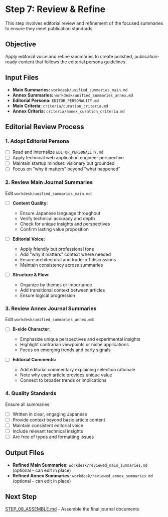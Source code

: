 # Step 7: Review & Refine

This step involves editorial review and refinement of the focused summaries to ensure they meet publication standards.

## Objective

Apply editorial voice and refine summaries to create polished, publication-ready content that follows the editorial persona guidelines.

## Input Files

- **Main Summaries:** `workdesk/unified_summaries_main.md`
- **Annex Summaries:** `workdesk/unified_summaries_annex.md`
- **Editorial Persona:** `EDITOR_PERSONALITY.md`
- **Main Criteria:** `criteria/curation_criteria.md`
- **Annex Criteria:** `criteria/annex_curation_criteria.md`

## Editorial Review Process

### 1. Adopt Editorial Persona

- [ ] Read and internalize `EDITOR_PERSONALITY.md`
- [ ] Apply technical web application engineer perspective
- [ ] Maintain startup mindset: visionary but grounded
- [ ] Focus on "why it matters" beyond "what happened"

### 2. Review Main Journal Summaries

Edit `workdesk/unified_summaries_main.md`:

- [ ] **Content Quality:**
  - Ensure Japanese language throughout
  - Verify technical accuracy and depth
  - Check for unique insights and perspectives
  - Confirm lasting value proposition

- [ ] **Editorial Voice:**
  - Apply friendly but professional tone
  - Add "why it matters" context where needed
  - Ensure architectural and trade-off discussions
  - Maintain consistency across summaries

- [ ] **Structure & Flow:**
  - Organize by themes or importance
  - Add transitional context between articles
  - Ensure logical progression

### 3. Review Annex Journal Summaries

Edit `workdesk/unified_summaries_annex.md`:

- [ ] **B-side Character:**
  - Emphasize unique perspectives and experimental insights
  - Highlight contrarian viewpoints or niche applications
  - Focus on emerging trends and early signals

- [ ] **Editorial Comments:**
  - Add editorial commentary explaining selection rationale
  - Note why each article provides unique value
  - Connect to broader trends or implications

### 4. Quality Standards

Ensure all summaries:
- [ ] Written in clear, engaging Japanese
- [ ] Provide context beyond basic article content
- [ ] Maintain consistent editorial voice
- [ ] Include relevant technical insights
- [ ] Are free of typos and formatting issues

## Output Files

- **Refined Main Summaries:** `workdesk/reviewed_main_summaries.md` (optional - can edit in place)
- **Refined Annex Summaries:** `workdesk/reviewed_annex_summaries.md` (optional - can edit in place)

## Next Step

[STEP_08_ASSEMBLE.md](STEP_08_ASSEMBLE.md) - Assemble the final journal documents